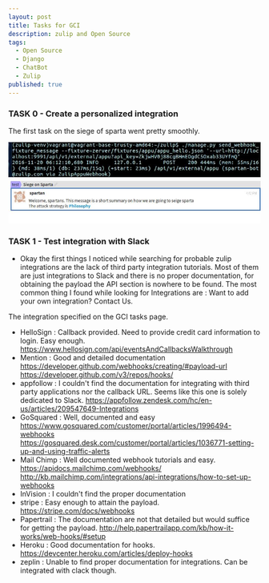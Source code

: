 ```yaml
---
layout: post
title: Tasks for GCI
description: zulip and Open Source
tags:
  - Open Source
  - Django
  - ChatBot
  - Zulip
published: true
---
```

### TASK 0  - Create a personalized integration 
The first task on the siege of sparta went pretty smoothly.

<img src="images/webhook1.jpg">
<img src="images/webhook2.jpg">

### TASK 1 - Test integration with Slack
* Okay the first things I noticed while searching for probable zulip integrations are the lack of third party integration tutorials. Most of them are just integrations to Slack and there is no proper documentation, for obtaining the payload the API section is nowhere to be found. The most common thing I found while looking for Integrations are : Want to add your own integration? Contact Us.

The integration specified on the GCI tasks page.
* HelloSign : Callback provided. Need to provide credit card information to login. Easy enough. https://www.hellosign.com/api/eventsAndCallbacksWalkthrough
* Mention : Good and detailed documentation https://developer.github.com/webhooks/creating/#payload-url https://developer.github.com/v3/repos/hooks/
* appfollow : I couldn't find the documentation for integrating with third party applications nor the callback URL. Seems like this one is solely dedicated to Slack.
https://appfollow.zendesk.com/hc/en-us/articles/209547649-Integrations
* GoSquared : Well, documented and easy
              https://www.gosquared.com/customer/portal/articles/1996494-webhooks
              https://gosquared.desk.com/customer/portal/articles/1036771-setting-up-and-using-traffic-alerts
* Mail Chimp : Well documented webhook tutorials and easy. https://apidocs.mailchimp.com/webhooks/
                http://kb.mailchimp.com/integrations/api-integrations/how-to-set-up-webhooks
* InVision : I couldn't find the proper documentation
* stripe   : Easy enough to attain the payload. https://stripe.com/docs/webhooks
* Papertrail : The documentation are not that detailed but would suffice for getting the payload.
              http://help.papertrailapp.com/kb/how-it-works/web-hooks/#setup
* Heroku : Good documentation for hooks. https://devcenter.heroku.com/articles/deploy-hooks             
* zeplin : Unable to find proper documentation for integrations. Can be integrated with clack though.
